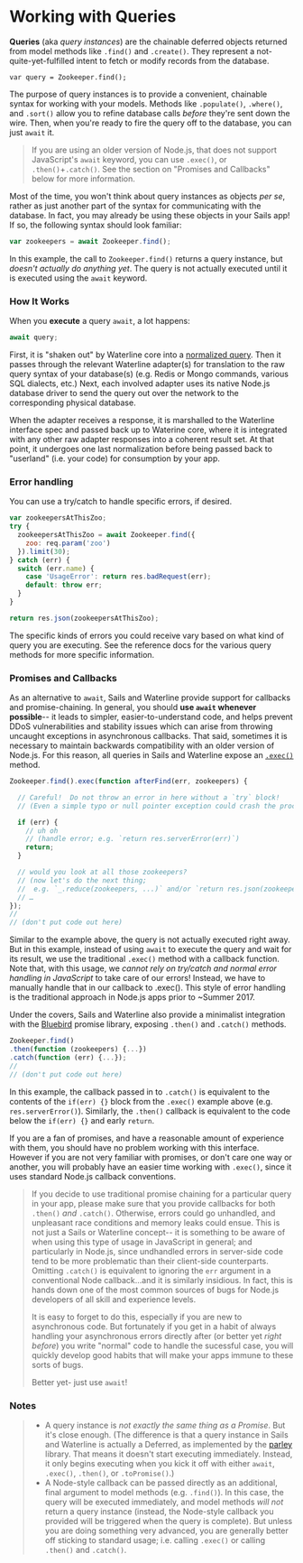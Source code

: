 # Working with Queries

**Queries** (aka _query instances_) are the chainable deferred objects returned from model methods like `.find()` and `.create()`.  They represent a not-quite-yet-fulfilled intent to fetch or modify records from the database.


```usage
var query = Zookeeper.find();
```

The purpose of query instances is to provide a convenient, chainable syntax for working with your models.  Methods like `.populate()`, `.where()`, and `.sort()` allow you to refine database calls _before_ they're sent down the wire. Then, when you're ready to fire the query off to the database, you can just `await` it.

> If you are using an older version of Node.js, that does not support JavaScript's `await` keyword, you can use `.exec()`, or `.then()`+`.catch()`.  See the section on "Promises and Callbacks" below for more information.

Most of the time, you won't think about query instances as objects _per se_, rather as just another part of the syntax for communicating with the database.  In fact, you may already be using these objects in your Sails app! If so, the following syntax should look familiar:

```js
var zookeepers = await Zookeeper.find();
```

In this example, the call to `Zookeeper.find()` returns a query instance, but _doesn't actually do anything yet_.  The query is not actually executed until it is executed using the `await` keyword.


### How It Works

When you **execute** a query `await`, a lot happens:

```js
await query;
```

First, it is "shaken out" by Waterline core into a [normalized query](http://sailsjs.com/documentation/concepts/models-and-orm/query-language).  Then it passes through the relevant Waterline adapter(s) for translation to the raw query syntax of your database(s) (e.g. Redis or Mongo commands, various SQL dialects, etc.)  Next, each involved adapter uses its native Node.js database driver to send the query out over the network to the corresponding physical database.

When the adapter receives a response, it is marshalled to the Waterline interface spec and passed back up to Waterine core, where it is integrated with any other raw adapter responses into a coherent result set.  At that point, it undergoes one last normalization before being passed back to "userland" (i.e. your code) for consumption by your app.


### Error handling

You can use a try/catch to handle specific errors, if desired.

```js
var zookeepersAtThisZoo;
try {
  zookeepersAtThisZoo = await Zookeeper.find({
    zoo: req.param('zoo')
  }).limit(30);
} catch (err) {
  switch (err.name) {
    case 'UsageError': return res.badRequest(err);
    default: throw err;
  }
}

return res.json(zookeepersAtThisZoo);
```

The specific kinds of errors you could receive vary based on what kind of query you are executing.  See the reference docs for the various query methods for more specific information.


### Promises and Callbacks

As an alternative to `await`, Sails and Waterline provide support for callbacks and promise-chaining.  In general, you should **use `await` whenever possible**-- it leads to simpler, easier-to-understand code, and helps prevent DDoS vulnerabilities and stability issues which can arise from throwing uncaught exceptions in asynchronous callbacks.  That said, sometimes it is necessary to maintain backwards compatibility with an older version of Node.js.  For this reason, all queries in Sails and Waterline expose an [`.exec()`](https://sailsjs.com/documentation/reference/waterline/queries/exec) method.


```js
Zookeeper.find().exec(function afterFind(err, zookeepers) {

  // Careful!  Do not throw an error in here without a `try` block!
  // (Even a simple typo or null pointer exception could crash the process!)

  if (err) {
    // uh oh
    // (handle error; e.g. `return res.serverError(err)`)
    return;
  }

  // would you look at all those zookeepers?
  // (now let's do the next thing;
  //  e.g. `_.reduce(zookeepers, ...)` and/or `return res.json(zookeepers)`)
  // …
});
//
// (don't put code out here)
```


Similar to the example above, the query is not actually executed right away.  But in this example, instead of using `await` to execute the query and wait for its result, we use the traditional `.exec()` method with a callback function.  Note that, with this usage, we _cannot rely on try/catch and normal error handling in JavaScript_ to take care of our errors!  Instead, we have to manually handle that in our callback to .exec().  This style of error handling is the traditional approach in Node.js apps prior to ~Summer 2017.


Under the covers, Sails and Waterline also provide a minimalist integration with the [Bluebird](https://github.com/petkaantonov/bluebird) promise library, exposing `.then()` and `.catch()` methods.


```js
Zookeeper.find()
.then(function (zookeepers) {...})
.catch(function (err) {...});
//
// (don't put code out here)
```

In this example, the callback passed in to `.catch()` is equivalent to the contents of the `if(err) {}` block from the `.exec()` example above (e.g. `res.serverError()`).  Similarly, the `.then()` callback is equivalent to the code below the `if(err) {}` and early `return`.

If you are a fan of promises, and have a reasonable amount of experience with them, you should have no problem working with this interface.  However if you are not very familiar with promises, or don't care one way or another, you will probably have an easier time working with `.exec()`, since it uses standard Node.js callback conventions.

> If you decide to use traditional promise chaining for a particular query in your app, please make sure that you provide callbacks for both `.then()` _and_ `.catch()`.  Otherwise, errors could go unhandled, and unpleasant race conditions and memory leaks could ensue. This is not just a Sails or Waterline concept-- it is something to be aware of when using this type of usage in JavaScript in general; and particularly in Node.js, since undhandled errors in server-side code tend to be more problematic than their client-side counterparts.   Omitting `.catch()` is equivalent to ignoring the `err` argument in a conventional Node callback...and it is similarly insidious.  In fact, this is hands down one of the most common sources of bugs for Node.js developers of all skill and experience levels.
>
> It is easy to forget to do this, especially if you are new to asynchronous code.  But fortunately if you get in a habit of always handling your asynchronous errors directly after (or better yet _right before_) you write "normal" code to handle the sucessful case, you will quickly develop good habits that will make your apps immune to these sorts of bugs.
>
> Better yet- just use `await`!




### Notes

> + A query instance is _not exactly the same thing as a Promise_.  But it's close enough.  (The difference is that a query instance in Sails and Waterline is actually a Deferred, as implemented by the [parley](https://npmjs.com/package/parley) library.  That means it doesn't start executing immediately.  Instead, it only begins executing when you kick it off with either `await`, `.exec()`, `.then()`, or `.toPromise()`.)
> + A Node-style callback can be passed directly as an additional, final argument to model methods (e.g. `.find()`).  In this case, the query will be executed immediately, and model methods _will not_ return a query instance (instead, the Node-style callback you provided will be triggered when the query is complete).  But unless you are doing something very advanced, you are generally better off sticking to standard usage; i.e. calling `.exec()` or calling `.then()` and `.catch()`.



<docmeta name="displayName" value="Queries">
